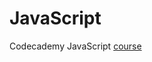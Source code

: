 # JavaScript

Codecademy JavaScript 
[course](https://www.codecademy.com/learn/introduction-to-javascript)

